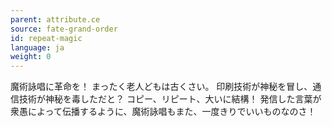 ```yaml
---
parent: attribute.ce
source: fate-grand-order
id: repeat-magic
language: ja
weight: 0
---
```


魔術詠唱に革命を！
まったく老人どもは古くさい。
印刷技術が神秘を冒し、通信技術が神秘を毒しただと？
コピー、リピート、大いに結構！
発信した言葉が衆愚によって伝播するように、魔術詠唱もまた、一度きりでいいものなのさ！
